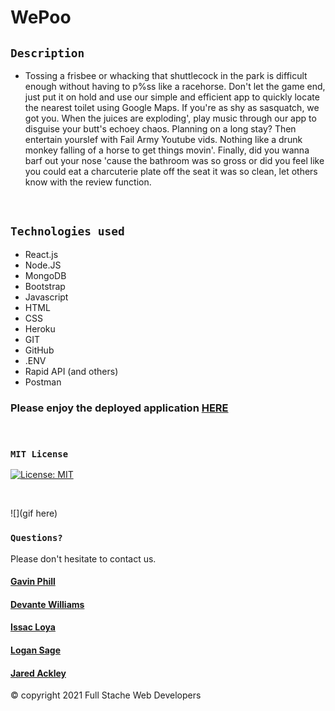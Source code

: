 # WePoo

## `Description`

* Tossing a frisbee or whacking that shuttlecock in the park is difficult enough without having to p%ss like a racehorse. Don't let the game end, just put it on hold and use our simple and efficient app to quickly locate the nearest toilet using Google Maps. If you're as shy as sasquatch, we got you. When the juices are exploding', play music through our app to disguise your butt's echoey chaos. Planning on a long stay? Then entertain yourslef with Fail Army Youtube vids. Nothing like a drunk monkey falling of a horse to get things movin'. Finally, did you wanna barf out your nose 'cause the bathroom was so gross or did you feel like you could eat a charcuterie plate off the seat it was so clean, let others know with the review function.
<br>

## `Technologies used`

* React.js
* Node.JS
* MongoDB
* Bootstrap
* Javascript
* HTML
* CSS
* Heroku
* GIT
* GitHub
* .ENV
* Rapid API (and others)
* Postman


### Please enjoy the deployed application [HERE](https://wepoo-app.herokuapp.com/)
<br>

### `MIT License`
[![License: MIT](https://img.shields.io/badge/License-MIT-yellow.svg)](https://opensource.org/licenses/MIT)

<br>

![](gif here)


### `Questions?`
Please don't hesitate to contact us.

#### [Gavin Phill](https://github.com/carpegavin)
#### [Devante Williams](https://github.com/Devante05)
#### [Issac Loya](https://github.com/misterloya)
#### [Logan Sage](https://github.com/sagelogan)
#### [Jared Ackley](https://github.com/jrod3323)

© copyright 2021 Full Stache Web Developers
